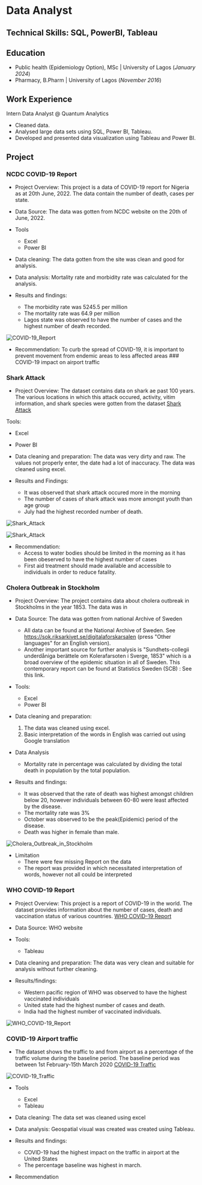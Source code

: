 # Data Analyst

## Technical Skills: SQL, PowerBI, Tableau

## Education
- Public health (Epidemiology Option), MSc | University of Lagos (_January 2024_)
- Pharmacy, B.Pharm | University of Lagos (_November 2016_)


## Work Experience
Intern Data Analyst @ Quantum Analytics
- Cleaned data.
- Analysed large data sets using SQL, Power BI, Tableau.
- Developed and presented data visualization using Tableau and Power BI.

## Project
### NCDC COVID-19 Report
- Project Overview: This project is a data of COVID-19 report for Nigeria as at 20th June, 2022. The data contain the number of death, cases per state.

- Data Source: The data was gotten from NCDC website on the 20th of June, 2022.

- Tools
  - Excel
  - Power BI
    
- Data cleaning: The data gotten from the site was clean and good for analysis.
  
- Data analysis: Mortality rate and morbidity rate was calculated for the analysis.
  
- Results and findings:
   - The morbidity rate was 5245.5 per million
   - The mortality rate was 64.9 per million
   - Lagos state was observed to have the number of cases and the highest number of death recorded.

![COVID-19_Report](https://github.com/FehintoluwaDawodu/Portfolio/assets/162819649/353186dc-e7a4-4863-b8e5-59781c6ebee8)

- Recommendation: To curb the spread of COVID-19, it is important to prevent movement from endemic areas to less affected areas ### COVID-19 impact on airport traffic

### Shark Attack
- Project Overview: The dataset contains data on shark ae past 100 years. The various locations in which this attack occured, activity, vitim information, and shark species were gotten from the dataset [Shark Attack](/asset/Shark_Attack.png)

  
Tools:
  - Excel
  - Power BI

- Data cleaning and preparation: The data was very dirty and raw. The values not properly enter, the date had a lot of inaccuracy. The data was cleaned using excel.

- Results and Findings:
  - It was observed that shark attack occured more in the morning
  - The number of cases of shark attack was more amongst youth than age group
  - July had the highest recorded number of death.

![Shark_Attack](https://github.com/FehintoluwaDawodu/Portfolio/assets/162819649/572be3ea-a723-452b-97b8-0f674da59afe)

![Shark_Attack](https://github.com/FehintoluwaDawodu/Portfolio/assets/162819649/a435c61b-3cca-409f-b986-dfa8070aaeb2)

- Recommendation:
   - Access to water bodies should be limited in the morning as it has been obeserved to have the highest number of cases
   - First aid treatment should made available and accessible to individuals in order to reduce fatality.

### Cholera Outbreak in Stockholm
- Project Overview:  The project contains data about cholera outbreak in Stockholms in the year 1853. The data was in
  
- Data Source: The data was gotten from national Archive of Sweden
   - All data can be found at the National Archive of Sweden. See https://sok.riksarkivet.se/digitalaforskarsalen (press "Other languages" for an English version).
   - Another important source for further analysis is "Sundhets-collegii underdåniga berättele om 
Kolerafarsoten i Sverge, 1853" which is a broad overview of the epidemic situation in all of Sweden. 
This contemporary report can be found at Statistics Sweden (SCB) : See this link.

- Tools:
   - Excel
   - Power BI

    
- Data cleaning and preparation:
  1. The data was cleaned using excel.
  2. Basic interpretation of the words in English was carried out using Google translation
 
- Data Analysis
   - Mortality rate in percentage was calculated by dividing the total death in population by the total population.
  
- Results and findings:
   - It was observed that the rate of death was highest amongst children below 20, however individuals between 60-80 were least affected by the disease.
   - The mortality rate was 3%
   - October was observed to be the peak(Epidemic) period of the disease.
   - Death was higher in female than male.

![Cholera_Outbreak_in_Stockholm](https://github.com/FehintoluwaDawodu/Portfolio/assets/162819649/848aa8ec-21c5-4fc1-86c7-a4e4a4726682)
  
- Limitation
  - There were few missing Report on the data
  - The report was provided in which necessitated interpretation of words, however not all could be interpreted

 ### WHO COVID-19 Report
- Project Overview: This project is a report of COVID-19 in the world. The dataset provides information about the number of cases, death and vaccination status of various countries. [WHO COVID-19 Report](/asset/WHO_COVID-19_Report.png)

- Data Source: WHO website
  
- Tools:
  - Tableau
 
- Data cleaning and preparation: The data was very clean and suitable for analysis without further cleaning.

- Results/findings:
   - Western pacific region of WHO was observed to have the highest vaccinated individuals
   - United state had the highest number of cases and death.
   - India had the highest number of vaccinated individuals.
     

![WHO_COVID-19_Report](https://github.com/FehintoluwaDawodu/Portfolio/assets/162819649/3c506065-47e6-43c7-adc0-93d166d4127a)

 
### COVID-19 Airport traffic
- The dataset shows the traffic to and from airport as a percentage of the traffic volume during the baseline period. The baseline period was between 1st February-15th March 2020 [COVID-19 Traffic](/asset/COVID-19_Traffic.png)

![COVID-19_Traffic](https://github.com/FehintoluwaDawodu/Portfolio/assets/162819649/4277e14d-69db-4127-9392-45b768ccbd07)

- Tools
  - Excel
  - Tableau
    
- Data cleaning: The data set was cleaned using excel
  
- Data analysis: Geospatial visual was created was created using Tableau.
  
- Results and findings:
  - COVID-19 had the highest impact on the traffic in airport at the United States
  - The percentage baseline was highest in march.
- Recommendation 


 

  
